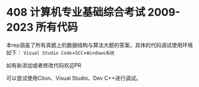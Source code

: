 # 408 计算机专业基础综合考试 2009-2023 所有代码

本rep涵盖了所有真题上的数据结构与算法大题的答案，具体的代码调试使用环境如下：
`Visual Studio Code`+`GCC`+`Windows系统`

如有新添加或者修改代码欢迎PR

可以尝试使用Clion、Visual Studio、Dev C++进行调试。
